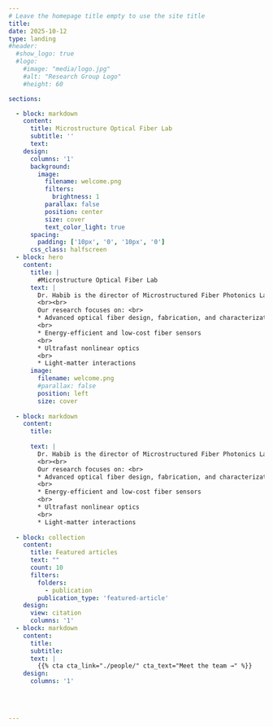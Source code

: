 ```yaml
---
# Leave the homepage title empty to use the site title
title:
date: 2025-10-12
type: landing
#header:
  #show_logo: true
  #logo:
    #image: "media/logo.jpg"
    #alt: "Research Group Logo"
    #height: 60

sections:

  - block: markdown
    content:
      title: Microstructure Optical Fiber Lab
      subtitle: ''
      text:
    design:
      columns: '1'
      background:
        image: 
          filename: welcome.png
          filters:
            brightness: 1
          parallax: false
          position: center
          size: cover
          text_color_light: true
      spacing:
        padding: ['10px', '0', '10px', '0']
      css_class: halfscreen
  - block: hero
    content:
      title: |
        #Microstructure Optical Fiber Lab
      text: |
        Dr. Habib is the director of Microstructured Fiber Photonics Lab (MFPL), where he leads cutting-edge research and innovation on next-generation optical fibers for photonics based applications.
        <br><br>
        Our research focuses on: <br>
        * Advanced optical fiber design, fabrication, and characterization
        <br>
        * Energy-efficient and low-cost fiber sensors
        <br>
        * Ultrafast nonlinear optics
        <br>
        * Light-matter interactions
      image:
        filename: welcome.png
        #parallax: false
        position: left
        size: cover
    
  - block: markdown
    content:
      title: 
    
      text: |
        Dr. Habib is the director of Microstructured Fiber Photonics Lab (MFPL), where he leads cutting-edge research and innovation on next-generation optical fibers for photonics based applications.
        <br><br>
        Our research focuses on: <br>
        * Advanced optical fiber design, fabrication, and characterization
        <br>
        * Energy-efficient and low-cost fiber sensors
        <br>
        * Ultrafast nonlinear optics
        <br>
        * Light-matter interactions
  
  - block: collection
    content:
      title: Featured articles
      text: ""
      count: 10
      filters:
        folders:
          - publication
        publication_type: 'featured-article'
    design:
      view: citation
      columns: '1'
  - block: markdown
    content:
      title:
      subtitle:
      text: |
        {{% cta cta_link="./people/" cta_text="Meet the team →" %}}
    design:
      columns: '1'
  


 
---
```

